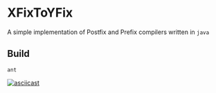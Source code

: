 # XFixToYFix

A simple implementation of Postfix and Prefix compilers written in `java`

## Build

```code
ant
```

[![asciicast](https://asciinema.org/a/aF1MtlSR704hehpllQIry9hIH.svg)](https://asciinema.org/a/aF1MtlSR704hehpllQIry9hIH)